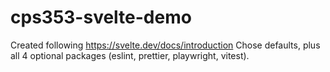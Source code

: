 # cps353-svelte-demo

Created following https://svelte.dev/docs/introduction
Chose defaults, plus all 4 optional packages (eslint, prettier, playwright, vitest).
